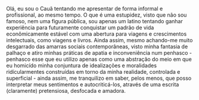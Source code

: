 Olá, eu sou o Cauã tentando me apresentar de forma informal e profissional, ao mesmo tempo. O que é uma estupidez, visto que não sou famoso, nem uma figura pública, sou apenas um latino tentando ganhar experiência para futuramente conquistar um padrão de vida econômicamente estável com uma abertura para viagens e crescimentos intelectuais, como viagens e livros. Ainda assim, mesmo achando-me muito desgarrado das amarras sociais contemporâneas, visto minha fantasia de palhaço e atiro minhas práticas de apatia e inconveniência num penhasco - penhasco esse que eu utilizo apenas como uma abstração do meio em que eu homicído minha conjuntura de idealizações e moralidades ridícularmentes construídas em torno da minha realidade, controlada e superficial - ainda assim, me tranquilizo em saber, pelos menos, que posso interpretar meus sentimentos e autocriticá-los, através de uma escrita (claramente) pretensiosa, desfocada e amadora.
